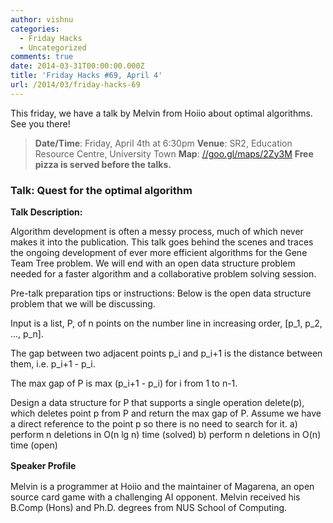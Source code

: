 ```yaml
---
author: vishnu
categories:
  - Friday Hacks
  - Uncategorized
comments: true
date: 2014-03-31T00:00:00.000Z
title: 'Friday Hacks #69, April 4'
url: /2014/03/friday-hacks-69
---
```


This friday, we have a talk by Melvin from Hoiio about optimal algorithms. See you there!
<blockquote><strong>Date/Time</strong>: Friday, April 4th at 6:30pm
<strong>Venue</strong>: SR2, Education Resource Centre, University Town
<strong>Map</strong>: <a href="//goo.gl/maps/2Zy3M">//goo.gl/maps/2Zy3M</a>
<strong>Free pizza is served before the talks.</strong></blockquote>
<h3>Talk: Quest for the optimal algorithm</h3>
<strong>Talk Description:</strong>
<div>
<div>

Algorithm development is often a messy process, much of which never makes it into the publication. This talk goes behind the scenes and traces the ongoing development of ever more efficient algorithms for the Gene Team Tree problem. We will end with an open data structure problem needed for a faster algorithm and a collaborative problem solving session.

Pre-talk preparation tips or instructions: Below is the open data structure problem that we will be discussing.

Input is a list, P, of n points on the number line in increasing order,
[p_1, p_2, ..., p_n].

The gap between two adjacent points p_i and p_i+1 is the distance between
them, i.e. p_i+1 - p_i.

The max gap of P is max (p_i+1 - p_i) for i from 1 to n-1.

Design a data structure for P that supports a single operation delete(p), which
deletes point p from P and return the max gap of P. Assume we have a direct
reference to the point p so there is no need to search for it.
a) perform n deletions in O(n lg n) time (solved)
b) perform n deletions in O(n) time (open)

<strong style="line-height: 1.5em;">Speaker Profile</strong>

</div>
<div><strong style="line-height: 1.5em;"></strong>Melvin is a programmer at Hoiio and the maintainer of Magarena, an open source card game with a challenging AI opponent. Melvin received his B.Comp (Hons) and Ph.D. degrees from NUS School of Computing.</div>
</div>
